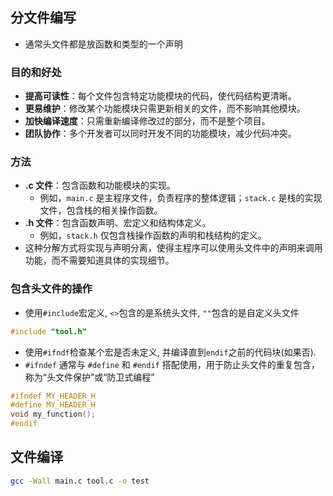 ## 分文件编写
- 通常头文件都是放函数和类型的一个声明
### 目的和好处
- **提高可读性**：每个文件包含特定功能模块的代码，使代码结构更清晰。
- **更易维护**：修改某个功能模块只需更新相关的文件，而不影响其他模块。
- **加快编译速度**：只需重新编译修改过的部分，而不是整个项目。
- **团队协作**：多个开发者可以同时开发不同的功能模块，减少代码冲突。
### 方法
- **.c 文件**：包含函数和功能模块的实现。
    - 例如，`main.c` 是主程序文件，负责程序的整体逻辑；`stack.c` 是栈的实现文件，包含栈的相关操作函数。
- **.h 文件**：包含函数声明、宏定义和结构体定义。
    - 例如，`stack.h` 仅包含栈操作函数的声明和栈结构的定义。
- 这种分解方式将实现与声明分离，使得主程序可以使用头文件中的声明来调用功能，而不需要知道具体的实现细节。
### 包含头文件的操作
- 使用`#include`宏定义, `<>`包含的是系统头文件, `""`包含的是自定义头文件
```c
#include "tool.h"
```
- 使用`#ifndf`检查某个宏是否未定义, 并编译直到`endif`之前的代码块(如果否).
- `#ifndef` 通常与 `#define` 和 `#endif` 搭配使用，用于防止头文件的重复包含，称为“头文件保护”或“防卫式编程”
```c
#ifndef MY_HEADER_H
#define MY_HEADER_H
void my_function();
#endif
```

## 文件编译
```bash
gcc -Wall main.c tool.c -o test
```